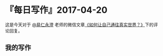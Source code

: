 # 『每日写作』2017-04-20

这是今天对于  [@易仁永澄](http://weibo.com/u/1640237087)  老师的微信文章[《如何让自己通往真实世界？》]()下的评论回复。

## 我的写作